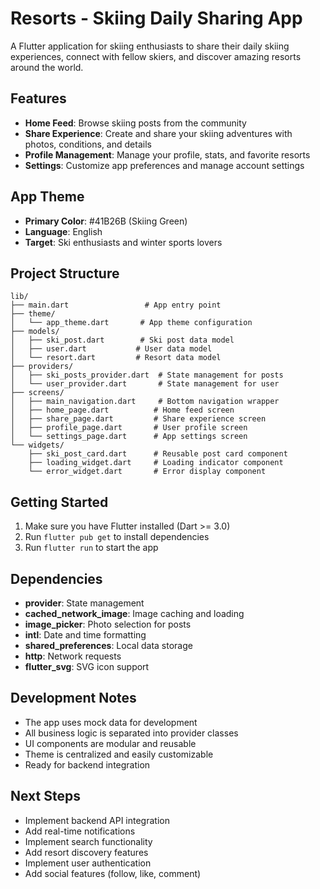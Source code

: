 # Resorts - Skiing Daily Sharing App

A Flutter application for skiing enthusiasts to share their daily skiing experiences, connect with fellow skiers, and discover amazing resorts around the world.

## Features

- **Home Feed**: Browse skiing posts from the community
- **Share Experience**: Create and share your skiing adventures with photos, conditions, and details
- **Profile Management**: Manage your profile, stats, and favorite resorts
- **Settings**: Customize app preferences and manage account settings

## App Theme

- **Primary Color**: #41B26B (Skiing Green)
- **Language**: English
- **Target**: Ski enthusiasts and winter sports lovers

## Project Structure

```
lib/
├── main.dart                 # App entry point
├── theme/
│   └── app_theme.dart       # App theme configuration
├── models/
│   ├── ski_post.dart        # Ski post data model
│   ├── user.dart           # User data model
│   └── resort.dart         # Resort data model
├── providers/
│   ├── ski_posts_provider.dart  # State management for posts
│   └── user_provider.dart       # State management for user
├── screens/
│   ├── main_navigation.dart     # Bottom navigation wrapper
│   ├── home_page.dart          # Home feed screen
│   ├── share_page.dart         # Share experience screen
│   ├── profile_page.dart       # User profile screen
│   └── settings_page.dart      # App settings screen
└── widgets/
    ├── ski_post_card.dart      # Reusable post card component
    ├── loading_widget.dart     # Loading indicator component
    └── error_widget.dart       # Error display component
```

## Getting Started

1. Make sure you have Flutter installed (Dart >= 3.0)
2. Run `flutter pub get` to install dependencies
3. Run `flutter run` to start the app

## Dependencies

- **provider**: State management
- **cached_network_image**: Image caching and loading
- **image_picker**: Photo selection for posts
- **intl**: Date and time formatting
- **shared_preferences**: Local data storage
- **http**: Network requests
- **flutter_svg**: SVG icon support

## Development Notes

- The app uses mock data for development
- All business logic is separated into provider classes
- UI components are modular and reusable
- Theme is centralized and easily customizable
- Ready for backend integration

## Next Steps

- Implement backend API integration
- Add real-time notifications
- Implement search functionality
- Add resort discovery features
- Implement user authentication
- Add social features (follow, like, comment)